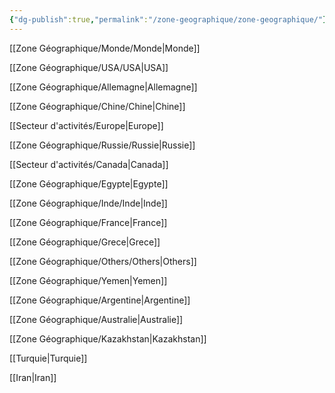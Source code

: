 ```yaml
---
{"dg-publish":true,"permalink":"/zone-geographique/zone-geographique/"}
---
```



[[Zone Géographique/Monde/Monde\|Monde]]

[[Zone Géographique/USA/USA\|USA]]

[[Zone Géographique/Allemagne\|Allemagne]]

[[Zone Géographique/Chine/Chine\|Chine]]

[[Secteur d'activités/Europe\|Europe]]

[[Zone Géographique/Russie/Russie\|Russie]]

[[Secteur d'activités/Canada\|Canada]]

[[Zone Géographique/Egypte\|Egypte]]

[[Zone Géographique/Inde/Inde\|Inde]]

[[Zone Géographique/France\|France]]

[[Zone Géographique/Grece\|Grece]]

[[Zone Géographique/Others/Others\|Others]]

[[Zone Géographique/Yemen\|Yemen]]

[[Zone Géographique/Argentine\|Argentine]]

[[Zone Géographique/Australie\|Australie]]

[[Zone Géographique/Kazakhstan\|Kazakhstan]]

[[Turquie\|Turquie]]

[[Iran\|Iran]]





